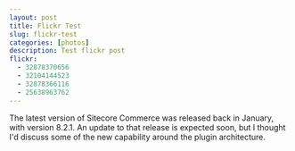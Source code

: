 ```yaml
---
layout: post
title: Flickr Test
slug: flickr-test
categories: [photos]
description: Test flickr post
flickr: 
  - 32878370656
  - 32104144523
  - 32878366116
  - 25638963762
---
```


The latest version of Sitecore Commerce was released back in January, with version 8.2.1. An update to that release is expected soon, but I thought I'd discuss some of the new capability around the plugin architecture. 